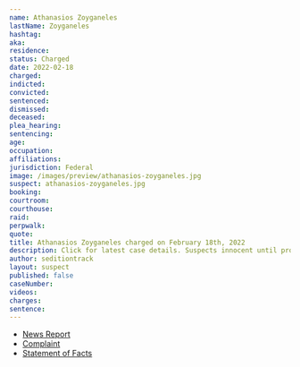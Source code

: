 ```yaml
---
name: Athanasios Zoyganeles
lastName: Zoyganeles
hashtag:
aka:
residence:
status: Charged
date: 2022-02-18
charged:
indicted:
convicted:
sentenced:
dismissed:
deceased:
plea_hearing:
sentencing:
age:
occupation:
affiliations:
jurisdiction: Federal
image: /images/preview/athanasios-zoyganeles.jpg
suspect: athanasios-zoyganeles.jpg
booking:
courtroom:
courthouse:
raid:
perpwalk:
quote:
title: Athanasios Zoyganeles charged on February 18th, 2022
description: Click for latest case details. Suspects innocent until proven guilty.
author: seditiontrack
layout: suspect
published: false
caseNumber:
videos:
charges:
sentence:
---
```

- [News Report]()
- [Complaint](https://www.justice.gov/usao-dc/case-multi-defendant/file/1475901/download)
- [Statement of Facts](https://www.justice.gov/usao-dc/case-multi-defendant/file/1475906/download)
